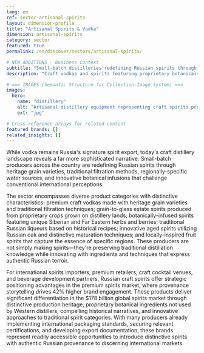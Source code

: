 ```yaml
---
lang: en
ref: sector-artisanal-spirits
layout: dimension-profile
title: "Artisanal Spirits & Vodka"
dimension: artisanal-spirits
category: sector
featured: true
permalink: /en/discover/sectors/artisanal-spirits/

# NEW ADDITIONS - Business Context
subtitle: "Small-batch distilleries redefining Russian spirits through heritage grains, traditional methods, and innovative botanical infusions"
description: "Craft vodkas and spirits featuring proprietary botanicals, distinctive production heritage, and authentic Russian terroir expression."

# === IMAGES (Semantic Structure for Collection-Image System) ===
images:
  hero:
    name: "distillery"
    alt: "Artisanal distillery equipment representing craft spirits production and traditional methods"
    ext: "jpg"

# Cross-reference arrays for related content
featured_brands: []
related_insights: []
---
```


While vodka remains Russia's signature spirit export, today's craft distillery landscape reveals a far more sophisticated narrative. Small-batch producers across the country are redefining Russian spirits through heritage grain varieties, traditional filtration methods, regionally-specific water sources, and innovative botanical infusions that challenge conventional international perceptions.

The sector encompasses diverse product categories with distinctive characteristics: premium craft vodkas made with heritage grain varieties and traditional filtration techniques; grain-to-glass estate spirits produced from proprietary crops grown on distillery lands; botanically-infused spirits featuring unique Siberian and Far Eastern herbs and berries; traditional Russian liqueurs based on historical recipes; innovative aged spirits utilizing Russian oak and distinctive maturation techniques; and locally-inspired fruit spirits that capture the essence of specific regions. These producers are not simply making spirits—they're preserving traditional distillation knowledge while innovating with ingredients and techniques that express authentic Russian terroir.

For international spirits importers, premium retailers, craft cocktail venues, and beverage development partners, Russian craft spirits offer strategic positioning advantages in the premium spirits market, where provenance storytelling drives 42% higher brand engagement. These products deliver significant differentiation in the $178 billion global spirits market through distinctive production heritage, proprietary botanical ingredients not used by Western distillers, compelling historical narratives, and innovative approaches to traditional spirit categories. With many producers already implementing international packaging standards, securing relevant certifications, and developing export documentation, these brands represent readily accessible opportunities to introduce distinctive spirits with authentic Russian provenance to discerning international markets.

